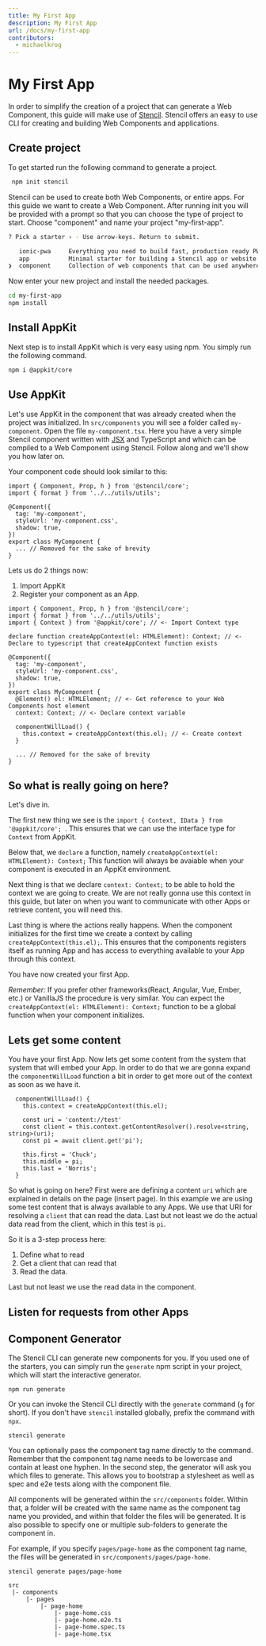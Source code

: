 ```yaml
---
title: My First App
description: My First App
url: /docs/my-first-app
contributors:
  - michaelkrog
---
```


# My First App

In order to simplify the creation of a project that can generate a Web Component, this 
guide will make use of [Stencil](https://stenciljs.com). Stencil offers an easy to use CLI
for creating and building Web Components and applications.

## Create project

To get started run the following command to generate a project.

```bash
 npm init stencil
```

Stencil can be used to create both Web Components, or entire apps. For this guide we want to 
create a Web Component. After running init you will be provided with a prompt so that 
you can choose the type of project to start. Choose "component" and name your project 
"my-first-app".

```bash
? Pick a starter › - Use arrow-keys. Return to submit.

   ionic-pwa     Everything you need to build fast, production ready PWAs
   app           Minimal starter for building a Stencil app or website
❯  component     Collection of web components that can be used anywhere
```

Now enter your new project and install the needed packages.

```bash
cd my-first-app
npm install
```

## Install AppKit

Next step is to install AppKit which is very easy using npm. You simply run the following command.

```bash
npm i @appkit/core
```

## Use AppKit

Let's use AppKit in the component that was already created when the project was initialized. In 
`src/components` you will see a folder called `my-component`. Open the file `my-component.tsx`. Here 
you have a very simple Stencil component written with [JSX](https://facebook.github.io/react/docs/introducing-jsx.html) and TypeScript
and which can be compiled to a Web Component using Stencil. Follow along and we'll show you how later on.

Your component code should look similar to this:

```tsx
import { Component, Prop, h } from '@stencil/core';
import { format } from '../../utils/utils';

@Component({
  tag: 'my-component',
  styleUrl: 'my-component.css',
  shadow: true,
})
export class MyComponent {
  ... // Removed for the sake of brevity 
}
```

Lets us do 2 things now:
1. Import AppKit
2. Register your component as an App.

```tsx
import { Component, Prop, h } from '@stencil/core';
import { format } from '../../utils/utils';
import { Context } from '@appkit/core'; // <- Import Context type

declare function createAppContext(el: HTMLElement): Context; // <- Declare to typescript that createAppContext function exists

@Component({
  tag: 'my-component',
  styleUrl: 'my-component.css',
  shadow: true,
})
export class MyComponent {
  @Element() el: HTMLElement; // <- Get reference to your Web Components host element
  context: Context; // <- Declare context variable
  
  componentWillLoad() {
    this.context = createAppContext(this.el); // <- Create context
  }

  ... // Removed for the sake of brevity 
}
```

## So what is really going on here?

Let's dive in.

The first new thing we see is the `import { Context, IData } from '@appkit/core'; `. 
This ensures that we can use the interface type for `Context` from AppKit.

Below that, we `declare` a function, namely `createAppContext(el: HTMLElement): Context;`
This function will always be avaiable when your component is executed in an AppKit environment.

Next thing is that we declare `context: Context;` to be able to hold the context we are going to create.
We are not really gonna use this context in this guide, but later on when you want to communicate with 
other Apps or retrieve content, you will need this.

Last thing is where the actions really happens. When the component initializes for the first time we create a 
context by calling `createAppContext(this.el);`. This ensures that the components registers itself as running 
App and has access to everything available to your App through this context.

You have now created your first App.

*Remember:* If you prefer other frameworks(React, Angular, Vue, Ember, etc.) or VanillaJS the procedure is very 
similar. You can expect the `createAppContext(el: HTMLElement): Context;` function to be a global function when 
your component initializes.

## Lets get some content

You have your first App. Now lets get some content from the system that system that will embed your App. In order 
to do that we are gonna expand the `componentWillLoad` function a bit in order to get more out of the context as 
soon as we have it.

```tsx
  componentWillLoad() {
    this.context = createAppContext(this.el);

    const uri = 'content://test'
    const client = this.context.getContentResolver().resolve<string, string>(uri);
    const pi = await client.get('pi');

    this.first = 'Chuck';
    this.middle = pi;
    this.last = 'Norris';
  }
```

So what is going on here? First were are defining a content `uri` which are explained in details on the page 
(insert page). In this example we are using some test content that is always available to any Apps. We use that URI
for resolving a `client` that can read the data. Last but not least we do the actual data read from the client, which
in this test is `pi`.

So it is a 3-step process here:
1. Define what to read
2. Get a client that can read that
3. Read the data.

Last but not least we use the read data in the component.

## Listen for requests from other Apps

## Component Generator

The Stencil CLI can generate new components for you. If you used one of the starters, you can simply run the `generate` npm script in your project, which will start the interactive generator.

```shell
npm run generate
```

Or you can invoke the Stencil CLI directly with the `generate` command (`g` for short). If you don't have `stencil` installed globally, prefix the command with `npx`.

```shell
stencil generate
```

You can optionally pass the component tag name directly to the command. Remember that the component tag name needs to be lowercase and contain at least one hyphen. In the second step, the generator will ask you which files to generate. This allows you to bootstrap a stylesheet as well as spec and e2e tests along with the component file.

All components will be generated within the `src/components` folder. Within that, a folder will be created with the same name as the component tag name you provided, and within that folder the files will be generated. It is also possible to specify one or multiple sub-folders to generate the component in.

For example, if you specify `pages/page-home` as the component tag name, the files will be generated in `src/components/pages/page-home`.

```shell
stencil generate pages/page-home
```

```plain
src
 |- components
     |- pages
         |- page-home
             |- page-home.css
             |- page-home.e2e.ts
             |- page-home.spec.ts
             |- page-home.tsx
```
